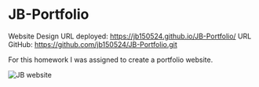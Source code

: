 # JB-Portfolio
Website Design
URL deployed: https://jb150524.github.io/JB-Portfolio/
URL GitHub: https://github.com/jb150524/JB-Portfolio.git

For this homework I was assigned to create a portfolio website.

![JB website](https://user-images.githubusercontent.com/84401029/122132804-8b2de380-ce09-11eb-9c7b-ab89c846c9b2.png)

